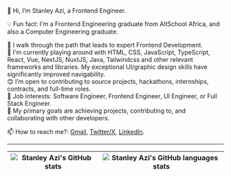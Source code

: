 👋 Hi, I’m Stanley Azi, a Frontend Engineer.

💡 Fun fact: I'm a Frontend Engineering graduate from AltSchool Africa, and also a Computer Engineering graduate.

👀 I walk through the path that leads to expert Frontend Development. <br>
🌱 I'm currently playing around with HTML, CSS, JavaScript, TypeScript, React, Vue, NextJS, NuxtJS, Java, Tailwindcss and other relevant frameworks and libraries. My exceptional UI/graphic design skills have significantly improved navigability. <br>
😊 I’m open to contributing to source projects, hackathons, internships, contracts, and full-time roles. <br>
💼 Job interests: Software Engineer, Frontend Engineer, UI Engineer, or Full Stack Engineer. <br>
💞️ My primary goals are achieving projects, contributing to, and collaborating with other developers. <br>

📫 How to reach me?: [Gmail](mailto:azistanley17@gmail.com), [Twitter/X](http://twitter.com/@StanleyAzi), [LinkedIn](https://www.linkedin.com/in/stanleyazi/).

---

| <img align="center" src="https://github-readme-stats.vercel.app/api?username=stan015&show_icons=true&include_all_commits=true&hide_border=true&theme=transparent" alt="Stanley Azi's GitHub stats" /> | <img align="center" src="https://github-readme-stats.vercel.app/api/top-langs/?username=stan015&langs_count=8&layout=compact&hide_border=true&theme=transparent" alt="Stanley Azi's GitHub languages stats" /> |
| ------------- | ------------- |
